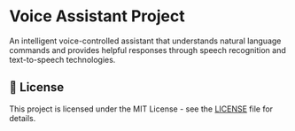 # Voice Assistant Project

An intelligent voice-controlled assistant that understands natural language commands and provides helpful responses through speech recognition and text-to-speech technologies.

## 📄 License

This project is licensed under the MIT License - see the [LICENSE](LICENSE) file for details.

